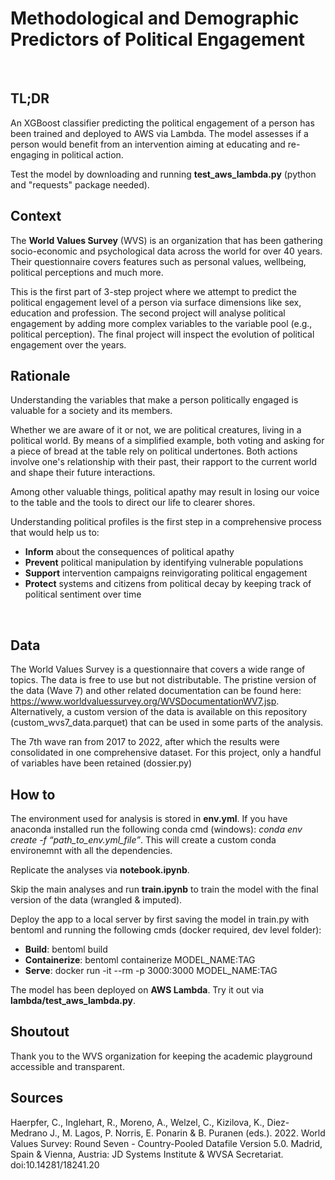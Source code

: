 # Methodological and Demographic Predictors of Political Engagement
<br/>

## TL;DR
An XGBoost classifier predicting the political engagement of a person has been trained and deployed to AWS via Lambda. 
The model assesses if a person would benefit from an intervention aiming at educating and re-engaging in political action.

Test the model by downloading and running **test_aws_lambda.py** (python and "requests" package needed).
<br/>

## Context 
The **World Values Survey** (WVS) is an organization that has been gathering socio-economic and psychological data across the world for over 40 years.
Their questionnaire covers features such as personal values, wellbeing, political perceptions and much more.

This is the first part of 3-step project where we attempt to predict the political engagement level of a person via surface dimensions like sex, education and profession.
The second project will analyse political engagement by adding more complex variables to the variable pool (e.g., political perception).
The final project will inspect the evolution of political engagement over the years. 
<br/>

## Rationale
Understanding the variables that make a person politically engaged is valuable for a society and its members.

Whether we are aware of it or not, we are political creatures, living in a political world.
By means of a simplified example, both voting and asking for a piece of bread at the table rely on political undertones. Both actions involve one's relationship with their past, their rapport to the current world and shape their future interactions.  

Among other valuable things, political apathy may result in losing our voice to the table and the tools to direct our life to clearer shores.

Understanding political profiles is the first step in a comprehensive process that would help us to:
* **Inform** about the consequences of political apathy 
* **Prevent** political manipulation by identifying vulnerable populations 
* **Support** intervention campaigns reinvigorating political engagement
* **Protect** systems and citizens from political decay by keeping track of political sentiment over time
<br/>

## Data
The World Values Survey is a questionnaire that covers a wide range of topics.
The data is free to use but not distributable. The pristine version of the data (Wave 7) and other related documentation can be found here: https://www.worldvaluessurvey.org/WVSDocumentationWV7.jsp. 
Alternatively, a custom version of the data is available on this repository (custom_wvs7_data.parquet) that can be used in some parts of the analysis.

The 7th wave ran from 2017 to 2022, after which the results were consolidated in one comprehensive dataset. For this project, only a handful of variables have been retained (dossier.py)
<br/>

## How to
The environment used for analysis is stored in **env.yml**. If you have anaconda installed run the following conda cmd (windows): *conda env create -f “path_to_env.yml_file”*. This will create a custom conda environemnt with all the dependencies.

Replicate the analyses via **notebook.ipynb**.

Skip the main analyses and run **train.ipynb** to train the model with the final version of the data (wrangled & imputed).

Deploy the app to a local server by first saving the model in train.py with bentoml and running the following cmds (docker required, dev level folder):
* **Build**: bentoml build
* **Containerize**: bentoml containerize MODEL_NAME:TAG
* **Serve**: docker run -it --rm -p 3000:3000 MODEL_NAME:TAG

The model has been deployed on **AWS Lambda**. Try it out via **lambda/test_aws_lambda.py**.
<br/>

## Shoutout 
Thank you to the WVS organization for keeping the academic playground accessible and transparent.
<br/>

## Sources
Haerpfer, C., Inglehart, R., Moreno, A., Welzel, C., Kizilova, K., Diez-Medrano J., M. Lagos, P. Norris, E. Ponarin & B. Puranen (eds.). 2022. World Values Survey: Round Seven - Country-Pooled Datafile Version 5.0. Madrid, Spain & Vienna, Austria: JD Systems Institute & WVSA Secretariat. doi:10.14281/18241.20

